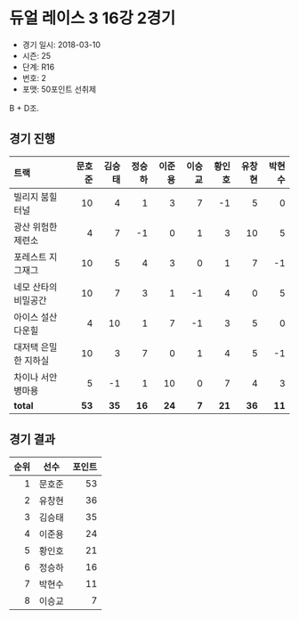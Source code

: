 # 듀얼 레이스 3 16강 2경기

- 경기 일시: 2018-03-10
- 시즌: 25
- 단계: R16
- 번호: 2
- 포맷: 50포인트 선취제



B + D조.

## 경기 진행

| 트랙 | 문호준 | 김승태 | 정승하 | 이준용 | 이승교 | 황인호 | 유창현 | 박현수 |
|:---|---:|---:|---:|---:|---:|---:|---:|---:|
| 빌리지 붐힐터널 | 10 | 4 | 1 | 3 | 7 | -1 | 5 | 0 |
| 광산 위험한 제련소 | 4 | 7 | -1 | 0 | 1 | 3 | 10 | 5 |
| 포레스트 지그재그 | 10 | 5 | 4 | 3 | 0 | 1 | 7 | -1 |
| 네모 산타의 비밀공간 | 10 | 7 | 3 | 1 | -1 | 4 | 0 | 5 |
| 아이스 설산 다운힐 | 4 | 10 | 1 | 7 | -1 | 3 | 5 | 0 |
| 대저택 은밀한 지하실 | 10 | 3 | 7 | 0 | 1 | 4 | 5 | -1 |
| 차이나 서안 병마용 | 5 | -1 | 1 | 10 | 0 | 7 | 4 | 3 |
| __total__ | __53__ | __35__ | __16__ | __24__ | __7__ | __21__ | __36__ | __11__ |




## 경기 결과

| 순위 | 선수 | 포인트 |
|---:|:---:|---:|
| 1 | 문호준 | 53 |
| 2 | 유창현 | 36 |
| 3 | 김승태 | 35 |
| 4 | 이준용 | 24 |
| 5 | 황인호 | 21 |
| 6 | 정승하 | 16 |
| 7 | 박현수 | 11 |
| 8 | 이승교 | 7 |

